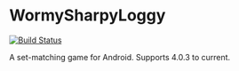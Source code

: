 WormySharpyLoggy
================
[![Build Status](https://travis-ci.org/WormySharpyLoggy/WormySharpyLoggy.svg?branch=master)](https://travis-ci.org/WormySharpyLoggy/WormySharpyLoggy)

A set-matching game for Android. Supports 4.0.3 to current.